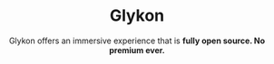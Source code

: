 <h1  align="center">Glykon</h1>
<div align="center">Glykon offers an immersive experience that is <b>fully open source. No premium ever.</b></div>

